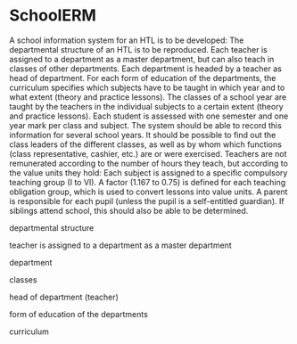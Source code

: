 # SchoolERM

A school information system for an HTL is to be developed:
The departmental structure of an HTL is to be reproduced. Each teacher is assigned 
to a department as a master department, but can also teach in classes of other departments. 
Each department is headed by a teacher as head of department.
For each form of education of the departments, the curriculum specifies which subjects 
have to be taught in which year and to what extent (theory and practice lessons).
The classes of a school year are taught by the teachers in the individual subjects to a 
certain extent (theory and practice lessons). Each student is assessed with one semester 
and one year mark per class and subject. The system should be able to record this 
information for several school years.
It should be possible to find out the class leaders of the different classes, 
as well as by whom which functions (class representative, cashier, etc.) are or 
were exercised.
Teachers are not remunerated according to the number of hours they teach, but 
according to the value units they hold: Each subject is assigned to a specific 
compulsory teaching group (I to VI). A factor (1.167 to 0.75) is defined for 
each teaching obligation group, which is used to convert lessons into value units.
A parent is responsible for each pupil (unless the pupil is a self-entitled 
guardian). If siblings attend school, this should also be able to be determined.


departmental structure

teacher is assigned to a department as a master department

department

classes

head of department (teacher)

form of education of the departments

curriculum